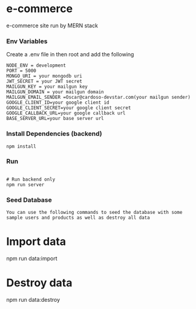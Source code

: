 # e-commerce
e-commerce site run by MERN stack

### Env Variables

Create a .env file in then root and add the following

```
NODE_ENV = development
PORT = 5000
MONGO_URI = your mongodb uri
JWT_SECRET = your JWT secret
MAILGUN_KEY = your mailgun key
MAILGUN_DOMAIN = your mailgun domain
MAILGUN_EMAIL_SENDER =Oscar@cardoso-devstar.com(your mailgun sender)
GOOGLE_CLIENT_ID=your google client id
GOOGLE_CLIENT_SECRET=your google client secret
GOOGLE_CALLBACK_URL=your google callback url
BASE_SERVER_URL=your base server url
```
### Install Dependencies (backend)

```
npm install
```

### Run

```

# Run backend only
npm run server
```

### Seed Database
```
You can use the following commands to seed the database with some sample users and products as well as destroy all data

```
# Import data
npm run data:import

# Destroy data
npm run data:destroy